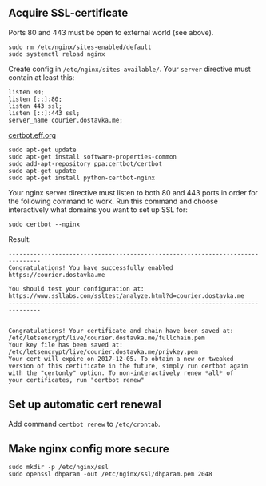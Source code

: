 ## Acquire SSL-certificate

Ports 80 and 443 must be open to external world (see above).


    sudo rm /etc/nginx/sites-enabled/default
    sudo systemctl reload nginx


Create config in `/etc/nginx/sites-available/`. Your `server` directive must contain at least this:

    listen 80;
    listen [::]:80;
    listen 443 ssl;
    listen [::]:443 ssl;
    server_name courier.dostavka.me;


[certbot.eff.org](https://certbot.eff.org/#ubuntuxenial-nginx)

    sudo apt-get update
    sudo apt-get install software-properties-common
    sudo add-apt-repository ppa:certbot/certbot
    sudo apt-get update
    sudo apt-get install python-certbot-nginx


Your nginx server directive must listen to both 80 and 443 ports in order for the following command to work.
Run this command and choose interactively what domains you want to set up SSL for:


    sudo certbot --nginx

Result:


    -------------------------------------------------------------------------------
    Congratulations! You have successfully enabled https://courier.dostavka.me

    You should test your configuration at:
    https://www.ssllabs.com/ssltest/analyze.html?d=courier.dostavka.me
    -------------------------------------------------------------------------------


    Congratulations! Your certificate and chain have been saved at:
    /etc/letsencrypt/live/courier.dostavka.me/fullchain.pem
    Your key file has been saved at:
    /etc/letsencrypt/live/courier.dostavka.me/privkey.pem
    Your cert will expire on 2017-12-05. To obtain a new or tweaked
    version of this certificate in the future, simply run certbot again
    with the "certonly" option. To non-interactively renew *all* of
    your certificates, run "certbot renew"




## Set up automatic cert renewal

Add command `certbot renew` to `/etc/crontab`.


## Make nginx config more secure


    sudo mkdir -p /etc/nginx/ssl
    sudo openssl dhparam -out /etc/nginx/ssl/dhparam.pem 2048

